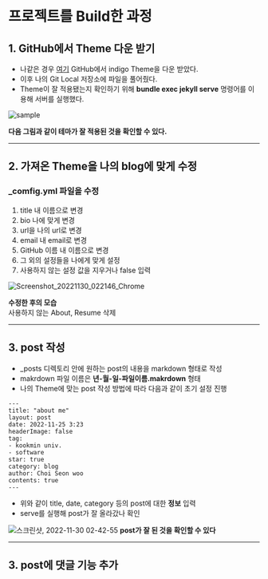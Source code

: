 프로젝트를 Build한 과정
=============

## 1. GitHub에서 Theme 다운 받기

- 나같은 경우 [여기](https://github.com/sergiokopplin/indigo) GitHub에서 indigo Theme을 다운 받았다.
- 이후 나의 Git Local 저장소에 파일을 풀어줬다.
- Theme이 잘 적용됐는지 확인하기 위해 **bundle exec jekyll serve** 명령어를 이용해 서버를 실행했다.

![sample](https://user-images.githubusercontent.com/105338988/204583212-6771a512-961e-46e6-bb25-5254663b1ddd.jpg)

**다음 그림과 같이 테마가 잘 적용된 것을 확인할 수 있다.**

-----------------------------------

## 2. 가져온 Theme을 나의 blog에 맞게 수정

### _comfig.yml 파일을 수정 
1. title 내 이름으로 변경
2. bio 나에 맞게 변경
3. url을 나의 url로 변경
4. email 내 email로 변경
5. GitHub 이름 내 이름으로 변경
6. 그 외의 설정들을 나에게 맞게 설정
7. 사용하지 않는 설정 값을 지우거나 false 입력

![Screenshot_20221130_022146_Chrome](https://user-images.githubusercontent.com/105338988/204599576-6a2af73d-2f9d-4dd1-ae7b-14d32b0ed03b.jpg)

**수정한 후의 모습**  
사용하지 않는 About, Resume 삭제

-------------------------------------

## 3. post 작성

- _posts 디렉토리 안에 원하는 post의 내용을 markdown 형태로 작성
- makrdown 파일 이름은 **년-월-일-파일이름.makrdown** 형태
- 나의 Theme에 맞는 post 작성 방법에 따라 다음과 같이 초기 설정 진행

```
---
title: "about me"
layout: post
date: 2022-11-25 3:23
headerImage: false
tag:
- kookmin univ.
- software
star: true
category: blog
author: Choi Seon woo 
contents: true
---
```
- 위와 같이 title, date, category 등의 post에 대한 **정보** 입력
- serve를 실행해 post가 잘 올라갔나 확인

![스크린샷, 2022-11-30 02-42-55](https://user-images.githubusercontent.com/105338988/204603192-f81e649d-c5fb-463f-ab6a-b8aa2057645c.png)
**post가 잘 된 것을 확인할 수 있다**

--------------------------------------------

## 3. post에 댓글 기능 추가
